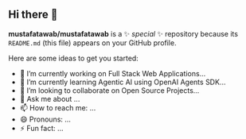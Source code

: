 ## Hi there 👋


**mustafatawab/mustafatawab** is a ✨ _special_ ✨ repository because its `README.md` (this file) appears on your GitHub profile.

Here are some ideas to get you started:

- 🔭 I’m currently working on Full Stack Web Applications...
- 🌱 I’m currently learning Agentic AI using OpenAI Agents SDK...
- 👯 I’m looking to collaborate on Open Source Projects...
- 💬 Ask me about ...
- 📫 How to reach me: ...
- 😄 Pronouns: ...
- ⚡ Fun fact: ...
